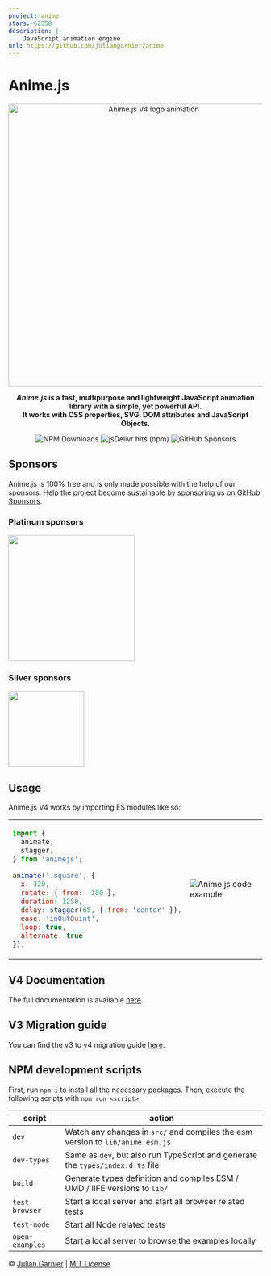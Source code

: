```yaml
---
project: anime
stars: 62558
description: |-
    JavaScript animation engine
url: https://github.com/juliangarnier/anime
---
```


# Anime.js

<p align="center">
  <picture align="center">
    <source media="(prefers-color-scheme: dark)" srcset="./assets/images/animejs-v4-logo-animation-dark.gif">
    <img align="center" alt="Anime.js V4 logo animation" src="./assets/images/animejs-v4-logo-animation.gif" width="560">
  </picture>
</p>

<p align="center">
  <strong>
  <em>Anime.js</em> is a fast, multipurpose and lightweight JavaScript animation library with a simple, yet powerful API.<br>
  It works with CSS properties, SVG, DOM attributes and JavaScript Objects.
  </strong>
</p>

<p align="center">
  <img alt="NPM Downloads" src="https://img.shields.io/npm/dm/animejs?style=flat-square&logo=npm">
  <img alt="jsDelivr hits (npm)" src="https://img.shields.io/jsdelivr/npm/hm/animejs?style=flat-square&logo=jsdeliver">
  <img alt="GitHub Sponsors" src="https://img.shields.io/github/sponsors/juliangarnier?style=flat-square&logo=github">
</p>

## Sponsors

Anime.js is 100% free and is only made possible with the help of our sponsors.
Help the project become sustainable by sponsoring us on <a target="_blank" href="https://github.com/sponsors/juliangarnier">GitHub Sponsors</a>.

### Platinum sponsors

<p>
<a target="_blank" href="https://ice.io/?ref=animejs">
  <picture>
    <source media="(prefers-color-scheme: dark)" srcset="./assets/sponsors/ice-open-network-logomark.png">
    <img align="center" src="./assets/sponsors/ice-open-network-logomark-dark.png" width="250">
  </picture>
</a>
</p>

### Silver sponsors

<p>
<a target="_blank" href="https://www.lambdatest.com?utm_source=animeJS&utm_medium=organic&utm_campaign=july_08&utm_term=sk&utm_content=opensource">
  <picture>
    <source media="(prefers-color-scheme: dark)" srcset="./assets/sponsors/lambdatest-logomark.png">
    <img align="center" src="./assets/sponsors/lambdatest-logomark-dark.png" width="150">
  </picture>
</a>
</p>

## Usage

Anime.js V4 works by importing ES modules like so:

<table>
<tr>
  <td>

```javascript
import {
  animate,
  stagger,
} from 'animejs';

animate('.square', {
  x: 320,
  rotate: { from: -180 },
  duration: 1250,
  delay: stagger(65, { from: 'center' }),
  ease: 'inOutQuint',
  loop: true,
  alternate: true
});
```

  </td>
  <td>
    <img align="center" alt="Anime.js code example" src="./assets/images/usage-example-result.gif">
  </td>
</tr>
</table>

## V4 Documentation

The full documentation is available [here](https://animejs.com/documentation).

## V3 Migration guide

You can find the v3 to v4 migration guide [here](https://github.com/juliangarnier/anime/wiki/Migrating-from-v3-to-v4).

## NPM development scripts

First, run `npm i` to install all the necessary packages.
Then, execute the following scripts with `npm run <script>`.

| script | action |
| ------ | ------ |
| `dev` | Watch any changes in `src/` and compiles the esm version to `lib/anime.esm.js` |
| `dev-types` | Same as `dev`, but also run TypeScript and generate the `types/index.d.ts` file |
| `build` | Generate types definition and compiles ESM / UMD / IIFE versions to `lib/` |
| `test-browser` | Start a local server and start all browser related tests |
| `test-node` | Start all Node related tests |
| `open-examples` | Start a local server to browse the examples locally |

© [Julian Garnier](http://juliangarnier.com) | [MIT License](LICENSE.md)
